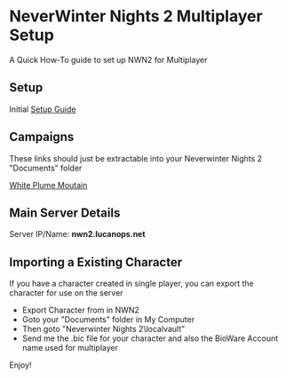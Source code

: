 # NeverWinter Nights 2 Multiplayer Setup

A Quick How-To guide to set up NWN2 for Multiplayer

## Setup
Initial [Setup Guide](https://github.com/LucanUK/NWN2/blob/17ee6947140b70ddc30dd316b1c1e3c8da24c9de/setup.md)

## Campaigns
These links should just be extractable into your Neverwinter Nights 2 "Documents" folder

[White Plume Moutain](https://lucanops-my.sharepoint.com/:u:/g/personal/nick_lucanops_co_uk/ERXkM-F1UURFrushN_ZzPIwBECI-KLhzpG5XnpkR7NrWdg?e=awyCDy)

## Main Server Details
Server IP/Name: **nwn2.lucanops.net**

## Importing a Existing Character
If you have a character created in single player, you can export the character for use on the server

* Export Character from in NWN2
* Goto your "Documents" folder in My Computer
* Then goto "Neverwinter Nights 2\localvault"
* Send me the .bic file for your character and also the BioWare Account name used for multiplayer

Enjoy!
